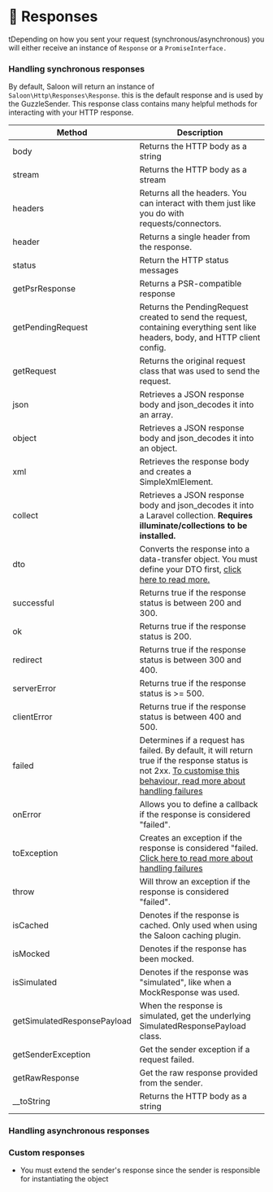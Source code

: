 # 📡 Responses

tDepending on how you sent your request (synchronous/asynchronous) you will either receive an instance of `Response` or a `PromiseInterface.`

### Handling synchronous responses

By default, Saloon will return an instance of `Saloon\Http\Responses\Response`. this is the default response and is used by the GuzzleSender. This response class contains many helpful methods for interacting with your HTTP response.

| Method                      | Description                                                                                                                                                                                   |
| --------------------------- | --------------------------------------------------------------------------------------------------------------------------------------------------------------------------------------------- |
| body                        | Returns the HTTP body as a string                                                                                                                                                             |
| stream                      | Returns the HTTP body as a stream                                                                                                                                                             |
| headers                     | Returns all the headers. You can interact with them just like you do with requests/connectors.                                                                                                |
| header                      | Returns a single header from the response.                                                                                                                                                    |
| status                      | Return the HTTP status messages                                                                                                                                                               |
| getPsrResponse              | Returns a PSR-compatible response                                                                                                                                                             |
| getPendingRequest           | Returns the PendingRequest created to send the request, containing everything sent like headers, body, and HTTP client config.                                                                |
| getRequest                  | Returns the original request class that was used to send the request.                                                                                                                         |
| json                        | Retrieves a JSON response body and json\_decodes it into an array.                                                                                                                            |
| object                      | Retrieves a JSON response body and json\_decodes it into an object.                                                                                                                           |
| xml                         | Retrieves the response body and creates a SimpleXmlElement.                                                                                                                                   |
| collect                     | Retrieves a JSON response body and json\_decodes it into a Laravel collection. **Requires illuminate/collections to be installed.**                                                           |
| dto                         | Converts the response into a data-transfer object. You must define your DTO first, [click here to read more.](../digging-deepeer/data-transfer-objects.md)                                    |
| successful                  | Returns true if the response status is between 200 and 300.                                                                                                                                   |
| ok                          | Returns true if the response status is 200.                                                                                                                                                   |
| redirect                    | Returns true if the response status is between 300 and 400.                                                                                                                                   |
| serverError                 | Returns true if the response status is >= 500.                                                                                                                                                |
| clientError                 | Returns true if the response status is between 400 and 500.                                                                                                                                   |
| failed                      | Determines if a request has failed. By default, it will return true if the response status is not 2xx. [To customise this behaviour, read more about handling failures](handling-failures.md) |
| onError                     | Allows you to define a callback if the response is considered "failed".                                                                                                                       |
| toException                 | Creates an exception if the response is considered "failed. [ Click here to read more about handling failures](handling-failures.md)                                                          |
| throw                       | Will throw an exception if the response is considered "failed".                                                                                                                               |
| isCached                    | Denotes if the response is cached. Only used when using the Saloon caching plugin.                                                                                                            |
| isMocked                    | Denotes if the response has been mocked.                                                                                                                                                      |
| isSimulated                 | Denotes if the response was "simulated", like when a MockResponse was used.                                                                                                                   |
| getSimulatedResponsePayload | When the response is simulated, get the underlying SimulatedResponsePayload class.                                                                                                            |
| getSenderException          | Get the sender exception if a request failed.                                                                                                                                                 |
| getRawResponse              | Get the raw response provided from the sender.                                                                                                                                                |
| \_\_toString                | Returns the HTTP body as a string                                                                                                                                                             |

### Handling asynchronous responses

### Custom responses

* You must extend the sender's response since the sender is responsible for instantiating the object
